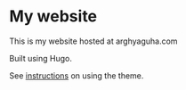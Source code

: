 # My website

This is my website hosted at arghyaguha.com

Built using Hugo.

See [instructions](https://github.com/negrel/hugo-theme-pico/) on using the theme.